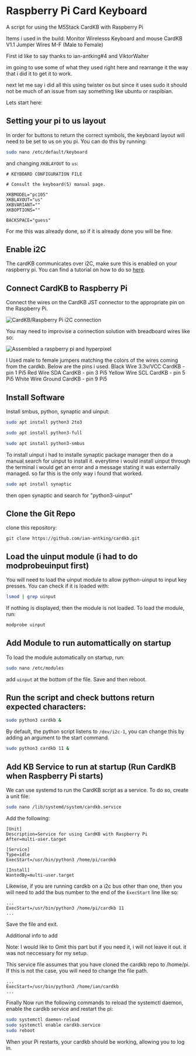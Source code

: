 # Raspberry Pi Card Keyboard

A script for using the M5Stack CardKB with Raspberry Pi

Items i used in the build:
Monitor
Wirelesss Keyboard and mouse
CardKB V1.1
Jumper Wires M-F (Male to Female)

First id like to say thanks to ian-antking#4 and ViktorWalter

im going to use some of what they used right here and rearrange it the way that i did it to get it to work.

next let me say i did all this using twister os but since it uses sudo it should not be much of an issue from say something like ubuntu or raspibian.

Lets start here:
## Setting your pi to us layout

In order for buttons to return the correct symbols, the keyboard layout will need to be set to us on you pi. You can do this by running:

```bash
sudo nano /etc/default/keyboard
```

and changing `XKBLAYOUT` to `us`:

```
# KEYBOARD CONFIGURATION FILE

# Consult the keyboard(5) manual page.

XKBMODEL="pc105"
XKBLAYOUT="us"
XKBVARIANT=""
XKBOPTIONS=""

BACKSPACE="guess"
```
For me this was already done, so if it is already done you will be fine.

## Enable i2C
The cardKB communicates over i2C, make sure this is enabled on your raspberry pi. You can find a tutorial on how to do so [here](https://www.raspberrypi-spy.co.uk/2014/11/enabling-the-i2c-interface-on-the-raspberry-pi/).

## Connect CardKB to Raspberry Pi

Connect the wires on the CardKB JST connector to the appropriate pin on the Raspberry Pi. 

![CardKB/Raspberry Pi i2C connection](https://github.com/ian-antking/cardkb/blob/master/docs/wiring.png?raw=true)

You may need to improvise a connection solution with breadboard wires like so:

![Assembled a raspberry pi and hyperpixel](https://github.com/ian-antking/cardkb/blob/master/docs/assembled-pi-keyboard.jpg?raw=true)

I Used male to female jumpers matching the colors of the wires coming from the cardkb. Below are the pins i used.
Black Wire 3.3v/VCC CardKB - pin 1 Pi5
Red Wire SDA CardKB - pin 3 Pi5
Yellow Wire SCL CardKB - pin 5 Pi5
White Wire Ground CardKB - pin 9 Pi5

## Install Software

Install smbus, python, synaptic and uinput:

```bash
sudo apt install python3 2to3
```

```bash
sudo apt install python3-full
```

```bash
sudo apt install python3-smbus
```

To install uinput i had to installe synaptic package manager then do a manual search for uinput to install it. everytime i would install uinput through the terminal i would get an error and a message stating it was externally managed. so far this is the only way i found that worked.

```bash
sudo apt install synaptic
```
then open synaptic and search for "python3-uinput"

## Clone the Git Repo

clone this repository:

```
git clone https://github.com/ian-antking/cardkb.git
```

## Load the uinput module (i had to do modprobeuinput first)

You will need to load the uinput module to allow python-uinput to input key presses. You can check if it is loaded with:

```bash
lsmod | grep uinput
```

If nothing is displayed, then the module is not loaded. To load the module, run:

```bash
modprobe uinput
```
## Add Module to run automattically on startup

To load the module automatically on startup, run:

```bash
sudo nano /etc/modules
```
add `uinput` at the bottom of the file. Save and then reboot.



## Run the script and check buttons return expected characters:

```bash
sudo python3 cardkb &
```

By default, the python script listens to `/dev/i2c-1`, you can change this by adding an argument to the start command.

```bash
sudo python3 cardkb 11 &
```

## Add KB Service to run at startup (Run CardKB when Raspberry Pi starts)

We can use systemd to run the CardKB script as a service. To do so, create a unit file:

```bash
sudo nano /lib/systemd/system/cardkb.service
```

Add the following:

```
[Unit]
Description=Service for using CardKB with Raspberry Pi
After=multi-user.target

[Service]
Type=idle
ExecStart=/usr/bin/python3 /home/pi/cardkb

[Install]
WantedBy=multi-user.target
```

Likewise, if you are running cardkb on a i2c bus other than one, then you will need to add the bus number to the end of the `ExecStart` line like so:

```
...
ExecStart=/usr/bin/python3 /home/pi/cardkb 11
...
```

Save the file and exit. 

Additional info to add

Note: I would like to Omit this part but if you need it, i will not leave it out. it was not neccessary for my setup.


This service file assumes that you have cloned the cardkb repo to /home/pi. If this is not the case, you will need to change the file path. 

```
...
ExecStart=/usr/bin/python3 /home/ian/cardkb
...
```

Finally
Now run the following commands to reload the systemctl daemon, enable the cardkb service and restart the pi:

```bash
sudo systemctl daemon-reload
sudo systemctl enable cardkb.service
sudo reboot
```

When your Pi restarts, your cardkb should be working, allowing you to log in.


